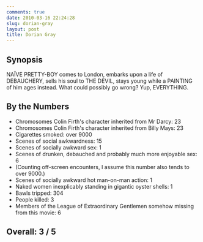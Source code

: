 ```yaml
---
comments: true
date: 2010-03-16 22:24:28
slug: dorian-gray
layout: post
title: Dorian Gray
---
```


Synopsis
--------

NAÏVE PRETTY-BOY comes to London, embarks upon a life of DEBAUCHERY, sells his soul to THE DEVIL, stays young while a PAINTING of him ages instead.  What could possibly go wrong?  Yup, EVERYTHING.

By the Numbers
--------------

* Chromosomes Colin Firth's character inherited from Mr Darcy: 23
* Chromosomes Colin Firth's character inherited from Billy Mays: 23
* Cigarettes smoked: over 9000
* Scenes of social awkwardness: 15
* Scenes of socially awkward sex: 1
* Scenes of drunken, debauched and probably much more enjoyable sex: 6
* (Counting off-screen encounters, I assume this number also tends to over 9000.)
* Scenes of socially awkward hot man-on-man action: 1
* Naked women inexplicably standing in gigantic oyster shells: 1
* Bawls tripped: 304
* People killed: 3
* Members of the League of Extraordinary Gentlemen somehow missing from this movie: 6

Overall: 3 / 5
--------------
